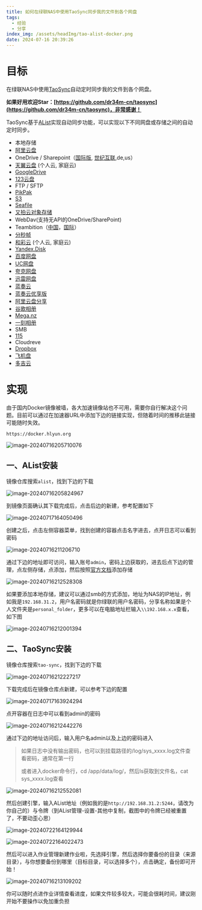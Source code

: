 ```yaml
---
title: 如何在绿联NAS中使用TaoSync同步我的文件到各个网盘
tags:
  - 经验
  - 分享
index_img: /assets/headImg/tao-alist-docker.png
date: 2024-07-16 20:39:26
---
```


# 目标

在绿联NAS中使用[TaoSync](https://github.com/dr34m-cn/taosync)自动定时同步我的文件到各个网盘。

<!--more-->

**如果好用欢迎Star：[https://github.com/dr34m-cn/taosync](https://github.com/dr34m-cn/taosync)，非常感谢！**

TaoSync基于[AList](https://alist.nn.ci/zh/)实现自动同步功能，可以实现以下不同网盘或存储之间的自动定时同步。

- 本地存储
- [阿里云盘](https://www.alipan.com/)
- OneDrive / Sharepoint（[国际版](https://www.office.com/), [世纪互联](https://portal.partner.microsoftonline.cn),de,us）
-  [天翼云盘](https://cloud.189.cn) (个人云, 家庭云)
- [GoogleDrive](https://drive.google.com/)
- [123云盘](https://www.123pan.com/)
- FTP / SFTP
- [PikPak](https://www.mypikpak.com/)
- [S3](https://aws.amazon.com/cn/s3/)
- [Seafile](https://seafile.com/)
- [又拍云对象存储](https://www.upyun.com/products/file-storage)
- WebDav(支持无API的OneDrive/SharePoint)
- Teambition（[中国](https://www.teambition.com/ )，[国际](https://us.teambition.com/ )）
- [分秒帧](https://www.mediatrack.cn/)
- [和彩云](https://yun.139.com/) (个人云, 家庭云)
- [Yandex.Disk](https://disk.yandex.com/)
- [百度网盘](http://pan.baidu.com/)
- [UC网盘](https://drive.uc.cn)
- [夸克网盘](https://pan.quark.cn)
- [迅雷网盘](https://pan.xunlei.com)
- [蓝奏云](https://www.lanzou.com/)
- [蓝奏云优享版](https://www.ilanzou.com/)
- [阿里云盘分享](https://www.alipan.com/)
- [谷歌相册](https://photos.google.com/)
- [Mega.nz](https://mega.nz)
- [一刻相册](https://photo.baidu.com/)
- SMB
- [115](https://115.com/)
- Cloudreve
- [Dropbox](https://www.dropbox.com/)
- [飞机盘](https://www.feijipan.com/)
- [多吉云](https://www.dogecloud.com/product/oss)

# 实现

由于国内Docker镜像被墙，各大加速镜像站也不可用，需要你自行解决这个问题。目前可以通过在加速器URL中添加下边的链接实现，但随着时间的推移此链接可能随时失效。

```
https://docker.hlyun.org
```

![image-20240716205710076](newpost-57/image-20240716205710076.png)

## 一、AList安装

镜像仓库搜索`alist`，找到下边的下载

![image-20240716205824967](newpost-57/image-20240716205824967.png)

到镜像页面确认其下载完成后，点击后边的新建，参考配置如下

![image-20240717164050496](newpost-57/image-20240717164050496.png)

创建之后，点击左侧容器菜单，找到创建的容器点击名字进去，点开日志可以看到密码

![image-20240716211206710](newpost-57/image-20240716211206710.png)

通过下边的地址即可访问，输入账号`admin`，密码上边获取的，进去后点下边的管理，点左侧存储，点添加，然后按照[官方文档](https://alist.nn.ci/zh/guide/drivers/)添加存储

![image-20240716212528308](newpost-57/image-20240716212528308.png)

如果要添加本地存储，建议可以通过smb的方式添加，地址为NAS的IP地址，例如我是`192.168.31.2`，用户名密码就是你绿联的用户名密码，分享名称如果是个人文件夹是`personal_folder`，更多可以在电脑地址栏输入`\\192.168.x.x`查看，如下图

![image-20240716212001394](newpost-57/image-20240716212001394.png)

## 二、TaoSync安装

镜像仓库搜索`tao-sync`，找到下边的下载

![image-20240716212227217](newpost-57/image-20240716212227217.png)

下载完成后在镜像仓库点新建，可以参考下边的配置

![image-20240717163924294](newpost-57/image-20240717163924294.png)

点开容器在日志中可以看到admin的密码

![image-20240716212442276](newpost-57/image-20240716212442276.png)

通过下边的地址访问后，输入用户名admin以及上边的密码进入

> 如果日志中没有输出密码，也可以到挂载路径的/log/sys_xxxx.log文件查看密码，通常在第一行
>
> 或者进入docker命令行，cd /app/data/log/，然后ls获取到文件名，cat sys_xxxx.log查看

![image-20240716212552081](newpost-57/image-20240716212552081.png)

然后创建引擎，输入AList地址（例如我的是`http://192.168.31.2:5244`，请改为你自己的）与令牌（到AList管理-设置-其他中复制，截图中的令牌已经被重置了，不要动歪心思）

![image-20240722164129944](newpost-57/image-20240722164129944.png)

![image-20240722164022473](newpost-57/image-20240722164022473.png)

然后可以进入作业管理新建作业啦，先选择引擎，然后选择你要备份的目录（来源目录），与你想要备份到哪里（目标目录，可以选择多个），点击确定，备份即可开始！

![image-20240716213109202](newpost-57/image-20240716213109202.png)

你可以随时点进作业详情查看进度，如果文件较多较大，可能会很耗时间，建议刚开始不要操作以免加重负担